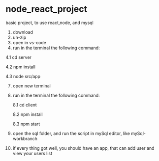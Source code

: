 # node_react_project
basic project, to use react,node, and mysql

1. download
2. un-zip
3. open in vs-code
4. run in the terminal the following command:
  
  4.1 cd server
  
  4.2 npm install
  
  4.3 node src/app
  
7. open new terminal
8. run in the terminal the following command:
   
   8.1 cd client
   
   8.2 npm install
   
   8.3 npm start
9. open the sql folder, and run the script in mySql editor, like mySql-workbranch
10. if every thing got well, you should have an app, that can add user and view your users list
